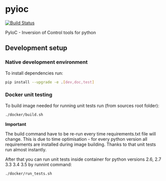 # pyioc
[![Build Status](https://travis-ci.org/MrUPGrade/pyioc.svg?branch=master)](https://travis-ci.org/MrUPGrade/pyioc)


PyIoC - Inversion of Control tools for python

## Development setup

### Native development environment

To install dependencies run:

```bash
pip install --upgrade -e .[dev,doc,test]
```

### Docker unit testing

To build image needed for running unit tests run (from sources root folder):

```bash
./docker/build.sh
```

**Important** 

The build command have to be re-run every time requirements.txt file will change. This is due
to time optimisation - for every python version all requirements are installed during image building.
Thanks to that unit tests run almost instantly.


After that you can run unit tests inside container for python versions 2.6, 2.7 3.3 3.4 3.5
by runnint command: 

```bash
./docker/run_tests.sh
```

